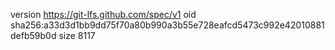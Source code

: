 version https://git-lfs.github.com/spec/v1
oid sha256:a33d3d1bb9dd75f70a80b990a3b55e728eafcd5473c992e42010881defb59b0d
size 8117
